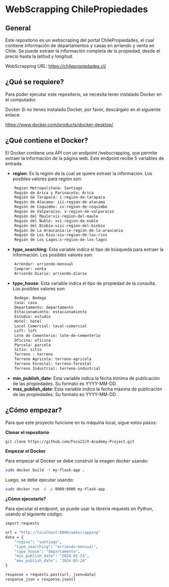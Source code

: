 # WebScrapping ChilePropiedades

## General

Este repositorio es un webscraping del portal ChilePropiedades, el cual contiene información de departamentos y casas en arriendo y venta en Chile. Se puede extraer la información completa de la propiedad, desde el precio hasta la latitud y longitud.

WebScrapping URL: https://chilepropiedades.cl/

## ¿Qué se requiere?

Para poder ejecutar este repositorio, se necesita tener instalado Docker en el computador.

Docker
Si no tienes instalado Docker, por favor, descárgalo en el siguiente enlace:

https://www.docker.com/products/docker-desktop/


## ¿Qué contiene el Docker?

El Docker contiene una API con un endpoint /webscrapping, que permite extraer la información de la página web. Este endpoint recibe 5 variables de entrada:

- **region**: Es la región de la cual se quiere extraer la información. Los posibles valores para región son:
```bash
    Region Metropolitana: Santiago
    Región de Arica y Parinacota: Arica
    Región de Tarapacá: i-region-de-tarapaca
    Región de Atacama: iii-region-de-atacama
    Región de Coquimbo: iv-region-de-coquimbo
    Región de Valparaíso: v-region-de-valparaiso  
    Región del Maule:vii-region-del-maule
    Región del Ñuble: xvi-region-de-nuble
    Región del Biobío:viii-region-del-biobio
    Región de La Araucanía:ix-region-de-la-araucania
    Región de Los Ríos:xiv-region-de-los-rios
    Región de Los Lagos:x-region-de-los-lagos
```

- **type_searching**: Esta variable indica el tipo de búsqueda para extraer la información. Los posibles valores son:
```bash
    Arrendar: arriendo-mensual
    Comprar: venta
    Arriendo Diario: arriendo-diario
```

- **type_house**: Esta variable indica el tipo de propiedad de la consulta. Los posibles valores son:
```bash
    Bodega: Bodega
    Casa: casa
    Departamento: departamento
    Estacionamiento: estacionamiento
    Estudio: estudio
    Hotel: hotel
    Local Comercial: local-comercial
    Loft: loft
    Lote de Cementerio: lote-de-cementerio
    Oficina: oficina
    Parcela: parcela
    Sitio: sitio
    Terreno : terreno
    Terreno Agricola: terreno-agricola
    Terreno Forestal: terreno-forestal
    Terreno Industrial: terreno-industrial
```

- **min_publish_date**: Esta variable indica la fecha mínima de publicación de las propiedades. Su formato es YYYY-MM-DD.
- **max_publish_date**: Esta variable indica la fecha máxima de publicación de las propiedades. Su formato es YYYY-MM-DD.

## ¿Cómo empezar?

Para que este proyecto funcione en tu máquina local, sigue estos pasos:

**Clonar el repositorio**

```bash
git clone https://github.com/Foco22/X-Academy-Project.git
```

**Empezar el Docker**

Para empezar el Docker se debe construir la imagen docker usando:

```bash
sudo docker build -t my-flask-app .
```

Luego, se debe ejecutar usando:

```bash
sudo docker run -d -p 8000:8000 my-flask-app
```

**¿Cómo ejecutarlo?**

Para ejecutar el endpoint, se puede usar la librería requests en Python, usando el siguiente código:

```bash
import requests

url = "http://localhost:8000/webscrapping"
data = {
    "region": "santiago",
    "type_searching": "arriendo-mensual",
    "type_house": "departamento",
    "min_publish_date": "2024-05-23",
    "max_publish_date": "2024-05-24"
}

response = requests.post(url, json=data)
response_json = response.json()
```
